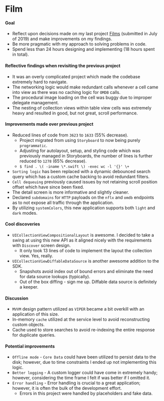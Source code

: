 # Film

#### Goal
* Reflect upon decisions made on my last project [Films](https://github.com/christianampe/films-ios) (submitted in July of 2019) and make improvements on my findings.
* Be more pragmatic with my approach to solving problems in code.
* Spend less than 24 hours designing and implementing (18 hours spent in total).

#### Reflective findings when revisiting the previous project
* It was an overly complicated project which made the codebase extremely hard to navigate.
* The networking logic would make redundant calls whenever a cell came into view as there was no caching logic for `OMDB` calls.
* The procedural image loading on the cell was buggy due to improper delegate management.
* The nesting of collection views within table view cells was extremely heavy and resulted in good, but not great, scroll performance.

#### Improvements made over previous project
* Reduced lines of code from `3623` to `1633` (55% decrease).
    * Project migrated from using `Storyboard` to now being purely `programmatic`.
    * Adjusting for autolayout, setup, and styling code which was previously managed in Storyboards, the number of lines is further reduced to `1278` (65% decrease).
    * `$ find . \( -iname \*.swift \) -exec wc -l '{}' \+`
* `Sorting logic` has been replaced with a dynamic debounced search query which has a custom cache backing to avoid redundant filters.
* `Cell dequeuing` previously caused issues by not retaining scroll position offset which have since been fixed.
* The detail screen is more informative and slightly cleaner.
* Declared `subdomains` for `HTTP` payloads on the `nflx` and `omdb` endpoints as to not expose all traffic through the application.
* By utilizing `systemColors`, this new application supports both `light` and `dark` modes.

#### Cool discoveries
* `UICollectionViewCompositionalLayout` is awesome. I decided to take a swing at using this new API as it aligned nicely with the requirements with `Discover` screen design.
    * It only took 13 lines of code to implement the layout the collection view. Yes, really.
* `UICollectionViewDiffableDataSource` is another awesome addition to the SDK.
    * Snapshots avoid index out of bound errors and eliminate the need for data source lookups (typically).
    * Out of the box diffing - sign me up. Diffable data source is definitely a keeper.

#### Discussion
* `MVVM` design pattern utilized as `VIPER` became a bit overkill with an application of this size. 
* In-memory `cache` utilized at the service level to avoid reconstructing custom objects.
* Cache used to store searches to avoid re-indexing the entire response for duplicate queries. 

#### Potential improvements
* `Offline mode` - `Core Data` could have been utilized to persist data to the disk; however, due to time constraints I ended up not implementing this logic.
* `Better logging` - A custom logger could have come in extremely handy; however, considering the time frame I felt if was better if I omitted it.
* `Error handling` - Error handling is crucial to a great application; however, it is often the bulk of the development effort.  
    * Errors in this project were handled by placeholders and fake data.

